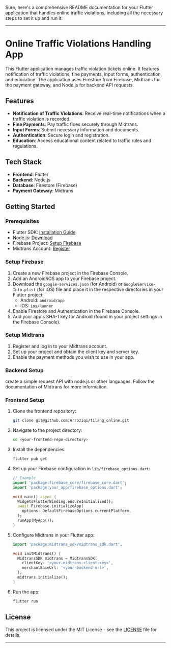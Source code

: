 Sure, here's a comprehensive README documentation for your Flutter application that handles online traffic violations, including all the necessary steps to set it up and run it:

---

# Online Traffic Violations Handling App

This Flutter application manages traffic violation tickets online. It features notification of traffic violations, fine payments, input forms, authentication, and education. The application uses Firestore from Firebase, Midtrans for the payment gateway, and Node.js for backend API requests.

## Features

- **Notification of Traffic Violations**: Receive real-time notifications when a traffic violation is recorded.
- **Fine Payments**: Pay traffic fines securely through Midtrans.
- **Input Forms**: Submit necessary information and documents.
- **Authentication**: Secure login and registration.
- **Education**: Access educational content related to traffic rules and regulations.

## Tech Stack

- **Frontend**: Flutter
- **Backend**: Node.js
- **Database**: Firestore (Firebase)
- **Payment Gateway**: Midtrans

## Getting Started

### Prerequisites

- Flutter SDK: [Installation Guide](https://flutter.dev/docs/get-started/install)
- Node.js: [Download](https://nodejs.org/)
- Firebase Project: [Setup Firebase](https://firebase.google.com/)
- Midtrans Account: [Register](https://midtrans.com/)

### Setup Firebase

1. Create a new Firebase project in the Firebase Console.
2. Add an Android/iOS app to your Firebase project.
3. Download the `google-services.json` (for Android) or `GoogleService-Info.plist` (for iOS) file and place it in the respective directories in your Flutter project:
   - Android: `android/app`
   - iOS: `ios/Runner`
4. Enable Firestore and Authentication in the Firebase Console.
5. Add your app's SHA-1 key for Android (found in your project settings in the Firebase Console).

### Setup Midtrans

1. Register and log in to your Midtrans account.
2. Set up your project and obtain the client key and server key.
3. Enable the payment methods you wish to use in your app.

### Backend Setup

create a simple request API with node.js or other languages. Follow the documentation of Midtrans for more information.

<!--
1. Clone the backend repository:
   ```bash
   git clone <your-backend-repo-url>
   ```
2. Install the dependencies:
   ```bash
   cd <your-backend-repo-directory>
   npm install
   ```
3. Create a `.env` file in the root directory and add your environment variables:
   ```
   PORT=3000
   FIREBASE_API_KEY=<your-firebase-api-key>
   FIREBASE_AUTH_DOMAIN=<your-firebase-auth-domain>
   FIREBASE_PROJECT_ID=<your-firebase-project-id>
   MIDTRANS_SERVER_KEY=<your-midtrans-server-key>
   MIDTRANS_CLIENT_KEY=<your-midtrans-client-key>
   ```
4. Start the backend server:
   ```bash
   npm start
   ```
-->
### Frontend Setup

1. Clone the frontend repository:
   ```bash
   git clone git@github.com:Arroziqi/tilang_online.git
   ```
2. Navigate to the project directory:
   ```bash
   cd <your-frontend-repo-directory>
   ```
3. Install the dependencies:
   ```bash
   flutter pub get
   ```
4. Set up your Firebase configuration in `lib/firebase_options.dart`:
   ```dart
   // Example
   import 'package:firebase_core/firebase_core.dart';
   import 'package:your_app/firebase_options.dart';

   void main() async {
     WidgetsFlutterBinding.ensureInitialized();
     await Firebase.initializeApp(
       options: DefaultFirebaseOptions.currentPlatform,
     );
     runApp(MyApp());
   }
   ```
5. Configure Midtrans in your Flutter app:
   ```dart
   import 'package:midtrans_sdk/midtrans_sdk.dart';

   void initMidtrans() {
     MidtransSDK midtrans = MidtransSDK(
       clientKey: '<your-midtrans-client-key>',
       merchantBaseUrl: '<your-backend-url>',
     );
     midtrans.initialize();
   }
   ```
6. Run the app:
   ```bash
   flutter run
   ```
<!--
## Usage

1. **Login/Register**: Users can create an account or log in with existing credentials.
2. **Receive Notifications**: Users receive notifications about new traffic violations.
3. **View Violations**: Users can view details of their traffic violations.
4. **Pay Fines**: Users can pay their fines through the integrated Midtrans payment gateway.
5. **Submit Forms**: Users can submit necessary forms and documents.
6. **Access Education**: Users can access educational content about traffic rules and regulations.

## Contributing

Contributions are welcome! Please fork the repository and submit a pull request for any improvements or bug fixes.
-->
## License

This project is licensed under the MIT License - see the [LICENSE](LICENSE) file for details.

---
